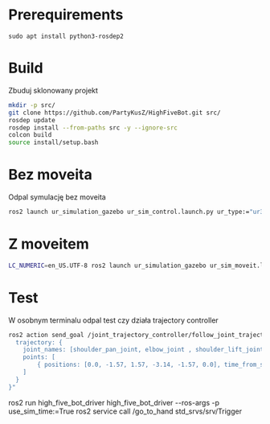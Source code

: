 # Prerequirements
```
sudo apt install python3-rosdep2
```

# Build
Zbuduj sklonowany projekt
```bash
mkdir -p src/
git clone https://github.com/PartyKusZ/HighFiveBot.git src/
rosdep update
rosdep install --from-paths src -y --ignore-src
colcon build
source install/setup.bash
```

# Bez moveita
Odpal symulację bez moveita
```bash
ros2 launch ur_simulation_gazebo ur_sim_control.launch.py ur_type:="ur3"
```

# Z moveitem
```bash
LC_NUMERIC=en_US.UTF-8 ros2 launch ur_simulation_gazebo ur_sim_moveit.launch.py ur_type:="ur3"
```

# Test
W osobnym terminalu odpal test czy działa trajectory controller
```bash
ros2 action send_goal /joint_trajectory_controller/follow_joint_trajectory control_msgs/action/FollowJointTrajectory "{
  trajectory: {
    joint_names: [shoulder_pan_joint, elbow_joint , shoulder_lift_joint, wrist_1_joint,  wrist_2_joint, wrist_3_joint ],
    points: [
        { positions: [0.0, -1.57, 1.57, -3.14, -1.57, 0.0], time_from_start: { sec: 3, nanosec: 0 } },
    ]
  }
}"
```

ros2 run high_five_bot_driver high_five_bot_driver  --ros-args -p use_sim_time:=True
ros2 service call /go_to_hand std_srvs/srv/Trigger
